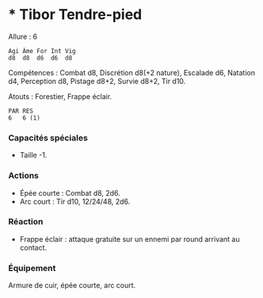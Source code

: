 
# * Tibor Tendre-pied

Allure : 6

	Agi	Âme	For	Int	Vig
	d8	d8	d6	d6	d8

Compétences : Combat d8, Discrétion d8(+2 nature), Escalade d6, Natation d4, Perception d8, Pistage d8+2, Survie d8+2, Tir d10.

Atouts : Forestier, Frappe éclair.

	PAR	RES
	6	6 (1)

### Capacités spéciales
- Taille -1.

### Actions
- Épée courte : Combat d8, 2d6.
- Arc court : Tir d10, 12/24/48, 2d6.

### Réaction
- Frappe éclair : attaque gratuite sur un ennemi par round arrivant au contact.
### Équipement
Armure de cuir, épée courte, arc court.
